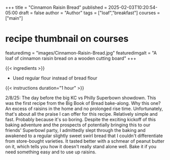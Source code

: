 +++
title = "Cinnamon Raisin Bread"
published = 2025-02-03T10:20:54-05:00
draft = false
author = "Author"
tags = ["loaf","breakfast"]
courses = ["main"]
# recipe thumbnail on courses
featuredimg = "images/Cinnamon-Raisin-Bread.jpg"
featuredimgalt = "A loaf of cinnamon raisin bread on a wooden cutting board"
+++

{{< ingredients >}}

* Used regular flour instead of bread flour

{{< instructions duration="1 hour" >}}

2/8/25: The day before the big KC vs Philly Superbown showdown. This was the first recipe from the Big Book of Bread bake-along. Why this one? An excess of raisins in the home and no prolonged rise time. Unfortunately, that's about all the praise I can offer for this recipe. Relatively simple and fast. Probably because it's so boring. Despite the exciting kickoff of this baking adventure and the prospects of potentially bringing this to our friends' Superbowl party, I admittedly slept through the baking and awakened to a regular slightly sweet swirl bread that I couldn't differentiate from store-bought varieties. It tasted better with a schmear of peanut butter on it, which tells you how it doesn't really stand alone well. Bake it if you need something easy and to use up raisins.

